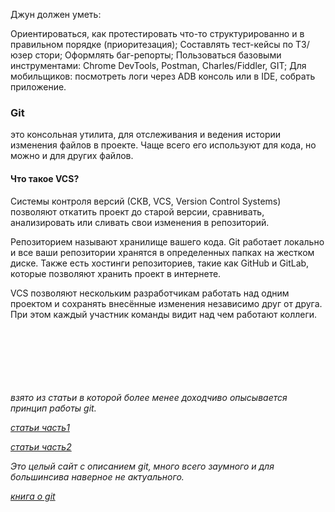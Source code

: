Джун должен уметь:

Ориентироваться, как протестировать что-то структурированно и в правильном порядке (приоритезация);
Составлять тест-кейсы по ТЗ/юзер стори;
Оформлять баг-репорты;
Пользоваться базовыми инструментами: Chrome DevTools, Postman, Charles/Fiddler, GIT;
Для мобильщиков: посмотреть логи через ADB консоль или в IDE, собрать приложение.

### Git 
это консольная утилита, для отслеживания и ведения истории изменения файлов в проекте. Чаще всего его используют для кода, но можно и для других файлов.
#### Что такое VCS?
Системы контроля версий (СКВ, VCS, Version Control Systems) позволяют откатить проект до старой версии, сравнивать, анализировать или сливать свои изменения в репозиторий.

Репозиторием называют хранилище вашего кода. Git работает локально и все ваши репозитории хранятся в определенных папках на жестком диске. Также есть хостинги репозиториев, такие как GitHub и GitLab, которые позволяют хранить проект в интернете.

VCS позволяют нескольким разработчикам работать над одним проектом и сохранять внесённые изменения независимо друг от друга. При этом каждый участник команды видит над чем работают коллеги.






<br><br><br><br><br><br><i> 
взято из статьи в которой более менее доходчиво опысывается принцип работы git. 
  

  
<a href="https://struchkov.dev/blog/git-how-to-commit/">статьи часть1</a>

<a href="https://struchkov.dev/blog/git-branches-merge-rebase/">статьи часть2 </a>
  
Это целый сайт с описанием git, много всего заумного и для большинсива наверное не актуального.

<a href="https://git-scm.com/book/ru/v2/%D0%92%D0%B2%D0%B5%D0%B4%D0%B5%D0%BD%D0%B8%D0%B5-%D0%9E-%D1%81%D0%B8%D1%81%D1%82%D0%B5%D0%BC%D0%B5-%D0%BA%D0%BE%D0%BD%D1%82%D1%80%D0%BE%D0%BB%D1%8F-%D0%B2%D0%B5%D1%80%D1%81%D0%B8%D0%B9#">книга о git</a>
